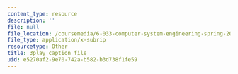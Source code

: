 ```yaml
---
content_type: resource
description: ''
file: null
file_location: /coursemedia/6-033-computer-system-engineering-spring-2018/e5270af29e70742ab582b3d738f1fe59_r2_-2KW76ec.srt
file_type: application/x-subrip
resourcetype: Other
title: 3play caption file
uid: e5270af2-9e70-742a-b582-b3d738f1fe59
---
```

